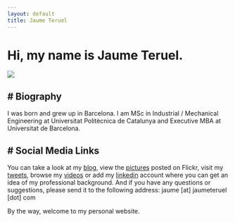```yaml
---
layout: default
title: Jaume Teruel
---
```

# Hi, my name is Jaume Teruel.

![][1]  

## # Biography

I was born and grew up in Barcelona. I am MSc in Industrial / Mechanical Engineering at Universitat Politècnica de Catalunya and Executive MBA at Universitat de Barcelona.  

## # Social Media Links

You can take a look at my [blog][2], view the [pictures][3] posted on Flickr, visit my [tweets][4], browse my [videos][5] or add my [linkedin][7] account where you can get an idea of my professional background. And if you have any questions or suggestions, please send it to the following address: jaume [at] jaumeteruel [dot] com  

By the way, welcome to my personal website.  


   [1]: /images/jaumeteruel_white_square.png
   [2]: http://www.lerion.com
   [3]: http://www.flickr.com/photos/lerion
   [4]: http://twitter.com/jaumeteruel
   [5]: http://www.vimeo.com/lerion/videos
   [6]: http://www.facebook.com/jaume.teruel
   [7]: http://es.linkedin.com/in/jaumeteruel